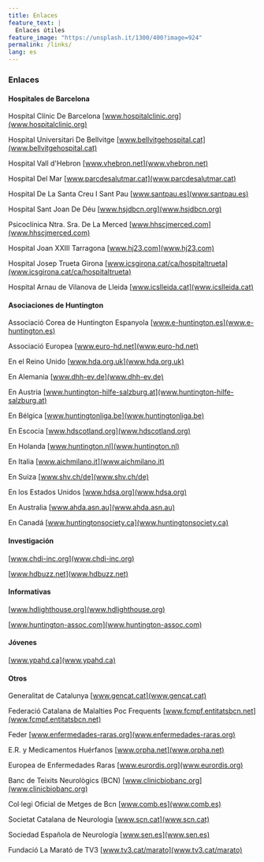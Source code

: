 ```yaml
---
title: Enlaces
feature_text: |
  Enlaces útiles
feature_image: "https://unsplash.it/1300/400?image=924"
permalink: /links/
lang: es
---
```

### Enlaces
#### Hospitales de Barcelona

Hospital Clínic De Barcelona [www.hospitalclinic.org](www.hospitalclinic.org)

Hospital Universitari De Bellvitge [www.bellvitgehospital.cat](www.bellvitgehospital.cat)

Hospital Vall d'Hebron [www.vhebron.net](www.vhebron.net)

Hospital Del Mar [www.parcdesalutmar.cat](www.parcdesalutmar.cat)

Hospital De La Santa Creu I Sant Pau [www.santpau.es](www.santpau.es)

Hospital Sant Joan De Déu [www.hsjdbcn.org](www.hsjdbcn.org)

Psicoclínica Ntra. Sra. De La Merced [www.hhscjmerced.com](www.hhscjmerced.com)

Hospital Joan XXIII Tarragona [www.hj23.com](www.hj23.com)

Hospital Josep Trueta Girona [www.icsgirona.cat/ca/hospitaltrueta](www.icsgirona.cat/ca/hospitaltrueta)

Hospital Arnau de Vilanova de Lleida [www.icslleida.cat](www.icslleida.cat)

#### Asociaciones de Huntington

Associació Corea de Huntington Espanyola [www.e-huntington.es](www.e-huntington.es)

Associació Europea [www.euro-hd.net](www.euro-hd.net)

En el Reino Unido [www.hda.org.uk](www.hda.org.uk)

En Alemania [www.dhh-ev.de](www.dhh-ev.de)

En Austria [www.huntington-hilfe-salzburg.at](www.huntington-hilfe-salzburg.at)

En Bélgica [www.huntingtonliga.be](www.huntingtonliga.be)

En Escocia [www.hdscotland.org](www.hdscotland.org)

En Holanda [www.huntington.nl](www.huntington.nl)

En Italia [www.aichmilano.it](www.aichmilano.it)

En Suiza [www.shv.ch/de](www.shv.ch/de)

En los Estados Unidos [www.hdsa.org](www.hdsa.org)

En Australia [www.ahda.asn.au](www.ahda.asn.au)

En Canadá [www.huntingtonsociety.ca](www.huntingtonsociety.ca)

#### Investigación

[www.chdi-inc.org](www.chdi-inc.org)

[www.hdbuzz.net](www.hdbuzz.net)

#### Informativas

[www.hdlighthouse.org](www.hdlighthouse.org)

[www.huntington-assoc.com](www.huntington-assoc.com)

#### Jóvenes

[www.ypahd.ca](www.ypahd.ca)

#### Otros

Generalitat de Catalunya [www.gencat.cat](www.gencat.cat)

Federació Catalana de Malalties Poc Frequents [www.fcmpf.entitatsbcn.net](www.fcmpf.entitatsbcn.net)

Feder [www.enfermedades-raras.org](www.enfermedades-raras.org)

E.R. y Medicamentos Huérfanos [www.orpha.net](www.orpha.net)

Europea de Enfermedades Raras [www.eurordis.org](www.eurordis.org)

Banc de Teixits Neurològics (BCN) [www.clinicbiobanc.org](www.clinicbiobanc.org)

Col·legi Oficial de Metges de Bcn [www.comb.es](www.comb.es)

Societat Catalana de Neurologia [www.scn.cat](www.scn.cat)

Sociedad Española de Neurología [www.sen.es](www.sen.es)

Fundació La Marató de TV3 [www.tv3.cat/marato](www.tv3.cat/marato)
